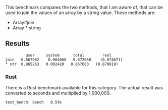 This benchmark compares the two methods, that I am aware of, that can be used to join the values of an array by a string value. These methods are:
* Array#join
* Array * string

## Results
```
         user     system      total        real
join   0.867982    0.004068   0.872050    (0.874671)
* str  0.865263   0.002420   0.867683   (0.870819)
```

### Rust
There is a Rust benchmark available for this category. The actual result was converted to seconds and multiplied by 1,000,000.

```
test_bench: bench   0.59s
```
